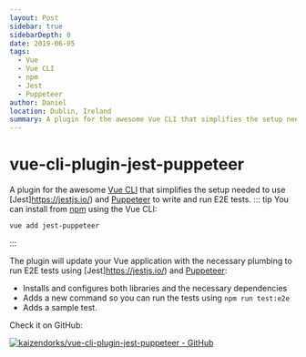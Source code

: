 ```yaml
---
layout: Post
sidebar: true
sidebarDepth: 0
date: 2019-06-05
tags:
  - Vue
  - Vue CLI
  - npm
  - Jest
  - Puppeteer
author: Daniel
location: Dublin, Ireland
summary: A plugin for the awesome Vue CLI that simplifies the setup needed to use Jest and Puppeteer to write and run E2E tests.
---
```

# vue-cli-plugin-jest-puppeteer

A plugin for the awesome [Vue CLI](https://cli.vuejs.org/) that simplifies the setup needed to use [Jest]https://jestjs.io/) and [Puppeteer](https://pptr.dev/) to write and run E2E tests.
::: tip
You can install from [npm](https://www.npmjs.com/package/vue-cli-plugin-jest-puppeteer) using the Vue CLI:
```bash
vue add jest-puppeteer
```
:::

The plugin will update your Vue application with the necessary plumbing to run E2E tests using [Jest]https://jestjs.io/) and [Puppeteer](https://pptr.dev/):
- Installs and configures both libraries and the necessary dependencies
- Adds a new command so you can run the tests using `npm run test:e2e`
- Adds a sample test.

Check it on GitHub:

[![kaizendorks/vue-cli-plugin-jest-puppeteer - GitHub](https://gh-card.dev/repos/kaizendorks/vue-cli-plugin-jest-puppeteer.svg?fullname=)](https://github.com/kaizendorks/vue-cli-plugin-jest-puppeteer)
